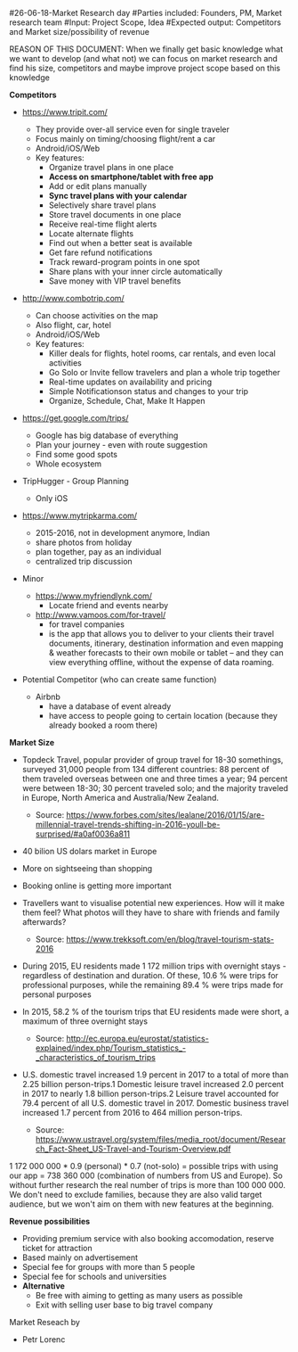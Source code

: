   #26-06-18-Market Research day
  #Parties included: Founders, PM, Market research team
  #Input: Project Scope, Idea
  #Expected output: Competitors and Market size/possibility of revenue

REASON OF THIS DOCUMENT: When we finally get basic knowledge what we want to develop (and what not) we can focus on market research and find his size, competitors and maybe improve project scope based on this knowledge

**Competitors**

 * https://www.tripit.com/
   * They provide over-all service even for single traveler
   * Focus mainly on timing/choosing flight/rent a car
   * Android/iOS/Web
   * Key features:
     * Organize travel plans in one place
     * **Access on smartphone/tablet with free app**
     * Add or edit plans manually
     * **Sync travel plans with your calendar**
     * Selectively share travel plans
     * Store travel documents in one place
     * Receive real-time flight alerts
     * Locate alternate flights
     * Find out when a better seat is available
     * Get fare refund notifications
     * Track reward-program points in one spot
     * Share plans with your inner circle automatically
     * Save money with VIP travel benefits

* http://www.combotrip.com/
  * Can choose activities on the map
  * Also flight, car, hotel
  * Android/iOS/Web
  * Key features:
    * Killer deals for flights, hotel rooms, car rentals, and even local activities
    * Go Solo or Invite fellow travelers and plan a whole trip together
    * Real-time updates on availability and pricing
    * Simple Notificationson status and changes to your trip
    * Organize, Schedule, Chat, Make It Happen

* https://get.google.com/trips/
  * Google has big database of everything
  * Plan your journey - even with route suggestion
  * Find some good spots
  * Whole ecosystem

* TripHugger - Group Planning
  * Only iOS

* https://www.mytripkarma.com/
  * 2015-2016, not in development anymore, Indian
  * share photos from holiday
  * plan together, pay as an individual
  * centralized trip discussion

* Minor
  * https://www.myfriendlynk.com/
    * Locate friend and events nearby
  * http://www.vamoos.com/for-travel/
    * for travel companies
    * is the app that allows you to deliver to your clients their travel documents, itinerary, destination information and even mapping & weather forecasts to their own mobile or tablet – and they can view everything offline, without the expense of data roaming.


* Potential Competitor (who can create same function)
  * Airbnb
    * have a database of event already
    * have access to people going to certain location (because they already booked a room there)


**Market Size**

  * Topdeck Travel, popular provider of group travel for 18-30 somethings, surveyed 31,000 people from 134 different countries: 88 percent of them traveled overseas between one and three times a year; 94 percent were between 18-30; 30 percent traveled solo; and the majority traveled in Europe, North America and Australia/New Zealand.
    * Source: https://www.forbes.com/sites/lealane/2016/01/15/are-millennial-travel-trends-shifting-in-2016-youll-be-surprised/#a0af0036a811

  * 40 bilion US dolars market in Europe
  * More on sightseeing than shopping
  * Booking online is getting more important
  * Travellers want to visualise potential new experiences. How will it make them feel? What photos will they have to share with friends and family afterwards? 
    * Source: https://www.trekksoft.com/en/blog/travel-tourism-stats-2016

  * During 2015, EU residents made 1 172 million trips with overnight stays - regardless of destination and duration. Of these, 10.6 % were trips for professional purposes, while the remaining 89.4 % were trips made for personal purposes
  * In 2015, 58.2 % of the tourism trips that EU residents made were short, a maximum of three overnight stays
    * Source: http://ec.europa.eu/eurostat/statistics-explained/index.php/Tourism_statistics_-_characteristics_of_tourism_trips

  * U.S. domestic travel increased 1.9 percent in 2017 to a total of more than 2.25 billion person-trips.1 Domestic leisure travel increased 2.0 percent in 2017 to nearly 1.8 billion person-trips.2 Leisure travel accounted for 79.4 percent of all U.S. domestic travel in 2017. Domestic business travel increased 1.7 percent from 2016 to 464 million person-trips.
    * Source: https://www.ustravel.org/system/files/media_root/document/Research_Fact-Sheet_US-Travel-and-Tourism-Overview.pdf


1 172 000 000 * 0.9 (personal) * 0.7 (not-solo) = possible trips with using our app = 738 360 000 (combination of numbers from US and Europe). So without further research the real number of trips is more than 100 000 000. We don't need to exclude families, because they are also valid target audience, but we won't aim on them with new features at the beginning.

**Revenue possibilities**

  * Providing premium service with also booking accomodation, reserve ticket for attraction
  * Based mainly on advertisement
  * Special fee for groups with more than 5 people
  * Special fee for schools and universities
  * **Alternative**
    * Be free with aiming to getting as many users as possible 
    * Exit with selling user base to big travel company


Market Reseach by

 * Petr Lorenc


